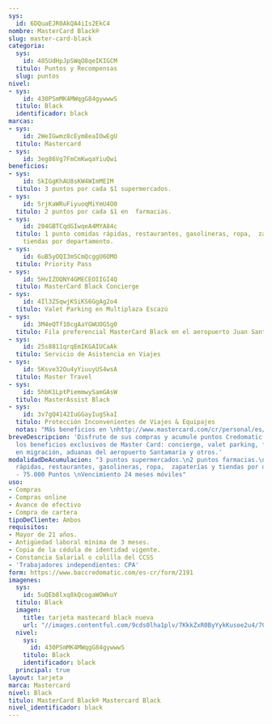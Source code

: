 ```yaml
---
sys:
  id: 6DQuaEJR0AkQA4iIs2EkC4
nombre: MasterCard Black®
slug: master-card-black
categoria:
  sys:
    id: 485UdHpJpSWqO8qeIKIGCM
  titulo: Puntos y Recompensas
  slug: puntos
nivel:
- sys:
    id: 430PSmMK4MWqgG84gywwwS
  titulo: Black
  identificador: black
marcas:
- sys:
    id: 2WeIGwmz8cEym8eaIOwEgU
  titulo: Mastercard
- sys:
    id: 3eg86Vg7FmCmKwqaYiuQwi
beneficios:
- sys:
    id: SkIGgKhAU8sKW4WImMEIM
  titulo: 3 puntos por cada $1 supermercados.
- sys:
    id: 5rjKaWRuFiyuoqMiYmU4O0
  titulo: 2 puntos por cada $1 en  farmacias.
- sys:
    id: 204GBTCqdGIwqeA4MYA84c
  titulo: 1 punto comidas rápidas, restaurantes, gasolineras, ropa,  zapaterías y
    tiendas por departamento.
- sys:
    id: 6uB5yOQI3mSCmQcggU6OMO
  titulo: Priority Pass
- sys:
    id: 5HvIZOQNY4GMECEOIIGI4Q
  titulo: MasterCard Black Concierge
- sys:
    id: 4Il3ZSqwjKSiKS6GgAg2o4
  titulo: Valet Parking en Multiplaza Escazú
- sys:
    id: 3M4eQTf10cgAaYGWUOGSg0
  titulo: Fila preferencial MasterCard Black en el aeropuerto Juan Santamaría
- sys:
    id: 25s8811qrqEmIKGAIUCaAk
  titulo: Servicio de Asistencia en Viajes
- sys:
    id: 5Ksve32Ou4yYiuuyUS4wsA
  titulo: Master Travel
- sys:
    id: 5hbK1LptPiemmwySamGAsW
  titulo: MasterAssist Black
- sys:
    id: 3v7gQ4142IuGGayIugSkaI
  titulo: Protección Inconvenientes de Viajes & Equipajes
  notas: "Más beneficios en \nhttp://www.mastercard.com/cr/personal/es/findacard/credit_black.html"
breveDescripcion: 'Disfrute de sus compras y acumule puntos Credomatic con tope revolvente,  más
  los beneficios exclusivos de Master Card: concierge, valet parking, fila preferencial
  en migración, aduanas del aeropuerto Santamaría y otros.'
modalidadDeAcumulacion: "3 puntos supermercados.\n2 puntos farmacias.\n1 punto comidas
  rápidas, restaurantes, gasolineras, ropa,  zapaterías y tiendas por departamento.\n\n35.000
  - 75.000 Puntos \nVencimiento 24 meses móviles"
uso:
- Compras
- Compras online
- Avance de efectivo
- Compra de cartera
tipoDeCliente: Ambos
requisitos:
- Mayor de 21 años.
- Antigüedad laboral mínima de 3 meses.
- Copia de la cédula de identidad vigente.
- Constancia Salarial o colilla del CCSS
- 'Trabajadores independientes: CPA'
form: https://www.baccredomatic.com/es-cr/form/2191
imagenes:
  sys:
    id: 5uQEb8lxq8kQcogaWOWkuY
  titulo: Black
  imagen:
    title: tarjeta mastecard black nueva
    url: "//images.contentful.com/9cds0lha1plv/7KkkZxR0ByYykKusoe2u4/707768be118e9d06911606d3fb09441a/tarjeta_mastecard_black_nueva.jpg"
  nivel:
    sys:
      id: 430PSmMK4MWqgG84gywwwS
    titulo: Black
    identificador: black
  principal: true
layout: tarjeta
marca: Mastercard
nivel: Black
titulo: MasterCard Black® Mastercard Black
nivel_identificador: black
---
```

